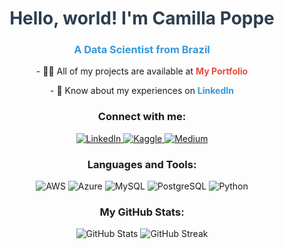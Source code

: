 <h1 align="center" style="color:#2C3E50;">Hello, world! I'm Camilla Poppe</h1>
<h3 align="center" style="color:#3498DB;">A Data Scientist from Brazil</h3>

<div align="center">
  <p>- 👨‍💻 All of my projects are available at <a href="https://sites.google.com/view/camilla-poppe" style="color:#E74C3C; text-decoration: none; font-weight: bold;">My Portfolio</a></p>
  <p>- 📄 Know about my experiences on <a href="https://www.linkedin.com/in/camilla-poppe/" style="color:#3498DB; text-decoration: none; font-weight: bold;">LinkedIn</a></p>
</div>

<h3 align="center">Connect with me:</h3>
<div align="center">
  <a href="https://www.linkedin.com/in/camilla-poppe/" target="_blank">
    <img src="https://img.shields.io/badge/LinkedIn-0077B5?style=for-the-badge&logo=linkedin&logoColor=white" alt="LinkedIn">
  </a>
  <a href="https://www.kaggle.com/camillavalle" target="_blank">
    <img src="https://img.shields.io/badge/Kaggle-20BEFF?style=for-the-badge&logo=kaggle&logoColor=white" alt="Kaggle">
  </a>
  <a href="https://medium.com/@c.valle0387" target="_blank">
    <img src="https://img.shields.io/badge/Medium-12100E?style=for-the-badge&logo=medium&logoColor=white" alt="Medium">
  </a>
</div>

<h3 align="center">Languages and Tools:</h3>
<div align="center">
  <img src="https://img.shields.io/badge/AWS-232F3E?style=for-the-badge&logo=amazon-aws&logoColor=white" alt="AWS" />
  <img src="https://img.shields.io/badge/Azure-0089D6?style=for-the-badge&logo=microsoft-azure&logoColor=white" alt="Azure" />
  <img src="https://img.shields.io/badge/MySQL-4479A1?style=for-the-badge&logo=mysql&logoColor=white" alt="MySQL" />
  <img src="https://img.shields.io/badge/PostgreSQL-336791?style=for-the-badge&logo=postgresql&logoColor=white" alt="PostgreSQL" />
  <img src="https://img.shields.io/badge/Python-3776AB?style=for-the-badge&logo=python&logoColor=white" alt="Python" />
</div>

<h3 align="center">My GitHub Stats:</h3>
<div align="center">
  <img src="https://github-readme-stats.vercel.app/api?username=poppe0387&show_icons=true&theme=catppuccin_latte" alt="GitHub Stats" />
  <img src="https://github-readme-streak-stats.herokuapp.com/?user=poppe0387&theme=catppuccin_latte" alt="GitHub Streak" />
</div>

  



